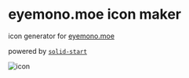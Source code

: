 # eyemono.moe icon maker

icon generator for [eyemono.moe](https://eyemono.moe)

powered by [`solid-start`](https://start.solidjs.com)

![icon](https://icon.eyemono.moe/image?p=N4IgFghglgTiBcoBGEDOBTAwgewDbbnhAGIBOUgFgAYAhGkAGhABcBPAB3QRFTAOZABfJulbpUCUOwCu7KLhposeAt2IBRdQCYtANl2MQ2TgDsEARibtsqKMyjYziEAA8EVJq3fCWHLkQATdAAzCGlcAR8IAGNo8VQCKHEEAG0AXSYUaIBrAHMYbGkTALU6TX1DUXQkAoB3CWc2Tm4g0PDIpjB0CBLGvxaQsIjDa1t7R0lXd09vJgLmCHGnDxAUDBx8QhIAMW3MfcwhJgBbQuYwSab-EFahgSZjdGXBQSA&f=svg)
